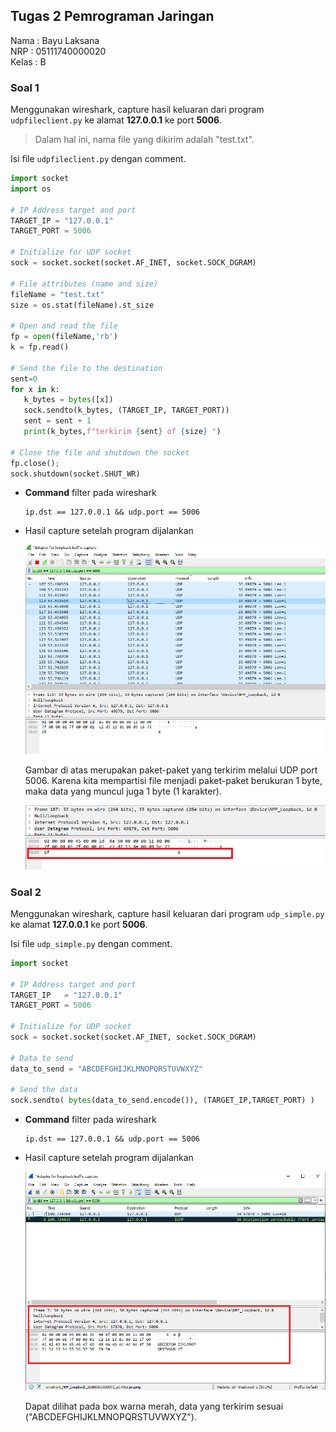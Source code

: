 ## Tugas 2 Pemrograman Jaringan

Nama  : Bayu Laksana<br>
NRP   : 05111740000020<br>
Kelas : B

### Soal 1

Menggunakan wireshark, capture hasil keluaran dari program `udpfileclient.py` ke alamat **127.0.0.1** ke port **5006**.

> Dalam hal ini, nama file yang dikirim adalah "test.txt".

Isi file `udpfileclient.py` dengan comment.

```py
import socket
import os

# IP Address target and port
TARGET_IP = "127.0.0.1"
TARGET_PORT = 5006

# Initialize for UDP socket
sock = socket.socket(socket.AF_INET, socket.SOCK_DGRAM)

# File attributes (name and size)
fileName = "test.txt"
size = os.stat(fileName).st_size

# Open and read the file
fp = open(fileName,'rb')
k = fp.read()

# Send the file to the destination
sent=0
for x in k:
   k_bytes = bytes([x])
   sock.sendto(k_bytes, (TARGET_IP, TARGET_PORT))
   sent = sent + 1
   print(k_bytes,f"terkirim {sent} of {size} ")

# Close the file and shutdown the socket
fp.close();
sock.shutdown(socket.SHUT_WR)
```

- **Command** filter pada wireshark

    ```
    ip.dst == 127.0.0.1 && udp.port == 5006
    ```

- Hasil capture setelah program dijalankan

    ![](img/SS2.png)

    Gambar di atas merupakan paket-paket yang terkirim melalui UDP port 5006. Karena kita mempartisi file menjadi paket-paket berukuran 1 byte, maka data yang muncul juga 1 byte (1 karakter).

    ![](img/SS3.png)

### Soal 2

Menggunakan wireshark, capture hasil keluaran dari program `udp_simple.py` ke alamat **127.0.0.1** ke port **5006**.

Isi file `udp_simple.py` dengan comment.

```py
import socket

# IP Address target and port
TARGET_IP   = "127.0.0.1"
TARGET_PORT = 5006

# Initialize for UDP socket
sock = socket.socket(socket.AF_INET, socket.SOCK_DGRAM)

# Data to send
data_to_send = "ABCDEFGHIJKLMNOPQRSTUVWXYZ"

# Send the data
sock.sendto( bytes(data_to_send.encode()), (TARGET_IP,TARGET_PORT) )
```

- **Command** filter pada wireshark

    ```
    ip.dst == 127.0.0.1 && udp.port == 5006
    ```

- Hasil capture setelah program dijalankan

    ![](img/SS1.png)

    Dapat dilihat pada box warna merah, data yang terkirim sesuai ("ABCDEFGHIJKLMNOPQRSTUVWXYZ").